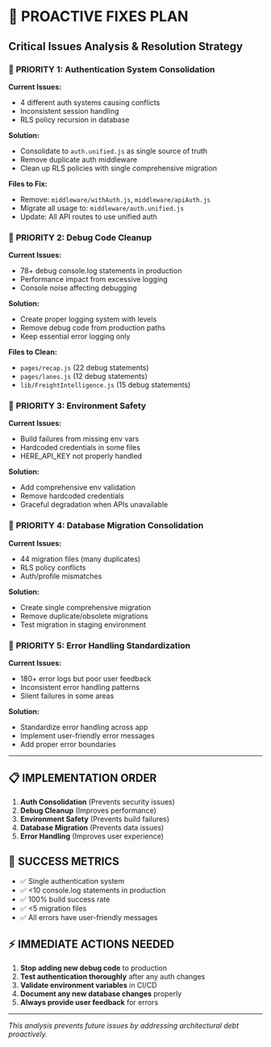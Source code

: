# 🎯 PROACTIVE FIXES PLAN
## Critical Issues Analysis & Resolution Strategy

### 🚨 **PRIORITY 1: Authentication System Consolidation**

**Current Issues:**
- 4 different auth systems causing conflicts
- Inconsistent session handling
- RLS policy recursion in database

**Solution:**
- Consolidate to `auth.unified.js` as single source of truth
- Remove duplicate auth middleware
- Clean up RLS policies with single comprehensive migration

**Files to Fix:**
- Remove: `middleware/withAuth.js`, `middleware/apiAuth.js` 
- Migrate all usage to: `middleware/auth.unified.js`
- Update: All API routes to use unified auth

### 🚨 **PRIORITY 2: Debug Code Cleanup**

**Current Issues:**
- 78+ debug console.log statements in production
- Performance impact from excessive logging
- Console noise affecting debugging

**Solution:**
- Create proper logging system with levels
- Remove debug code from production paths
- Keep essential error logging only

**Files to Clean:**
- `pages/recap.js` (22 debug statements)
- `pages/lanes.js` (12 debug statements)  
- `lib/FreightIntelligence.js` (15 debug statements)

### 🚨 **PRIORITY 3: Environment Safety**

**Current Issues:**
- Build failures from missing env vars
- Hardcoded credentials in some files
- HERE_API_KEY not properly handled

**Solution:**
- Add comprehensive env validation
- Remove hardcoded credentials
- Graceful degradation when APIs unavailable

### 🚨 **PRIORITY 4: Database Migration Consolidation**

**Current Issues:**
- 44 migration files (many duplicates)
- RLS policy conflicts
- Auth/profile mismatches

**Solution:**
- Create single comprehensive migration
- Remove duplicate/obsolete migrations
- Test migration in staging environment

### 🚨 **PRIORITY 5: Error Handling Standardization**

**Current Issues:**
- 180+ error logs but poor user feedback
- Inconsistent error handling patterns
- Silent failures in some areas

**Solution:**
- Standardize error handling across app
- Implement user-friendly error messages
- Add proper error boundaries

---

## 📋 **IMPLEMENTATION ORDER**

1. **Auth Consolidation** (Prevents security issues)
2. **Debug Cleanup** (Improves performance)  
3. **Environment Safety** (Prevents build failures)
4. **Database Migration** (Prevents data issues)
5. **Error Handling** (Improves user experience)

## 🎯 **SUCCESS METRICS**

- ✅ Single authentication system
- ✅ <10 console.log statements in production
- ✅ 100% build success rate
- ✅ <5 migration files
- ✅ All errors have user-friendly messages

## ⚡ **IMMEDIATE ACTIONS NEEDED**

1. **Stop adding new debug code** to production
2. **Test authentication thoroughly** after any auth changes  
3. **Validate environment variables** in CI/CD
4. **Document any new database changes** properly
5. **Always provide user feedback** for errors

---

*This analysis prevents future issues by addressing architectural debt proactively.*